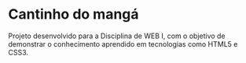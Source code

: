 # Cantinho do mangá
Projeto desenvolvido para a Disciplina de WEB I, com o objetivo de demonstrar o conhecimento aprendido em tecnologias como HTML5 e CSS3.
